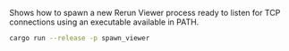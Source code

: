 <!--[metadata]
title = "Spawn Viewer"
tags = ["Spawn"]
-->


Shows how to spawn a new Rerun Viewer process ready to listen for TCP connections using an executable available in PATH.

```bash
cargo run --release -p spawn_viewer
```
